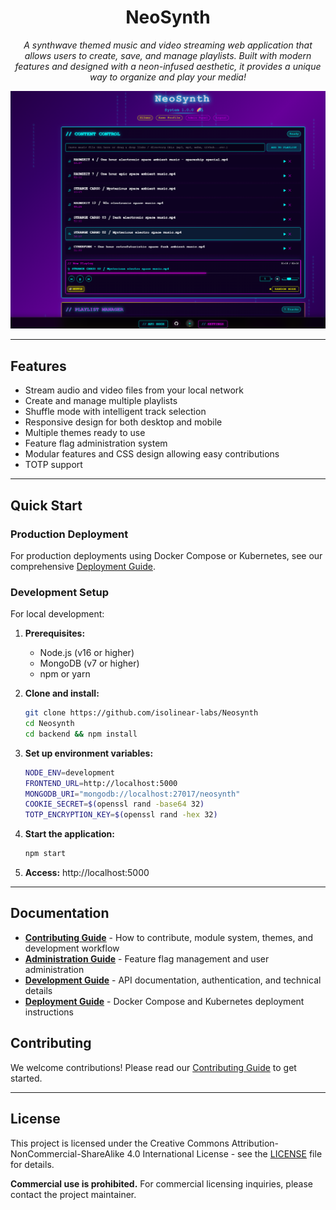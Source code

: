 <div align="center">

# NeoSynth

*A synthwave themed music and video streaming web application that allows users to create, save, and manage playlists. Built with modern features and designed with a neon-infused aesthetic, it provides a unique way to organize and play your media!*

![Demo](demo.png)

---

</div>

## Features

- Stream audio and video files from your local network
- Create and manage multiple playlists
- Shuffle mode with intelligent track selection
- Responsive design for both desktop and mobile
- Multiple themes ready to use
- Feature flag administration system
- Modular features and CSS design allowing easy contributions
- TOTP support 

---

## Quick Start

### Production Deployment

For production deployments using Docker Compose or Kubernetes, see our comprehensive [Deployment Guide](deployments/README.md).

### Development Setup

For local development:

1. **Prerequisites:**
   - Node.js (v16 or higher)
   - MongoDB (v7 or higher)
   - npm or yarn

2. **Clone and install:**
   ```bash
   git clone https://github.com/isolinear-labs/Neosynth
   cd Neosynth
   cd backend && npm install
   ```

3. **Set up environment variables:**
   ```bash
   NODE_ENV=development
   FRONTEND_URL=http://localhost:5000
   MONGODB_URI="mongodb://localhost:27017/neosynth"
   COOKIE_SECRET=$(openssl rand -base64 32)
   TOTP_ENCRYPTION_KEY=$(openssl rand -hex 32)
   ```

4. **Start the application:**
   ```bash
   npm start
   ```

5. **Access:** http://localhost:5000

---

## Documentation

- **[Contributing Guide](CONTRIBUTING.md)** - How to contribute, module system, themes, and development workflow
- **[Administration Guide](ADMINISTRATION.md)** - Feature flag management and user administration
- **[Development Guide](DEVELOPMENT.md)** - API documentation, authentication, and technical details
- **[Deployment Guide](deployments/README.md)** - Docker Compose and Kubernetes deployment instructions

## Contributing

We welcome contributions! Please read our [Contributing Guide](CONTRIBUTING.md) to get started.

---

## License

This project is licensed under the Creative Commons Attribution-NonCommercial-ShareAlike 4.0 International License - see the [LICENSE](LICENSE) file for details.

**Commercial use is prohibited.** For commercial licensing inquiries, please contact the project maintainer.
